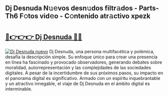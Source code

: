## Dj Desnuda N𝚞𝚎vos desn𝚞dos filtr𝚊dos - Parts-Th6 F𝚘tos vid𝚎o - C𝚘ntenido atr𝚊ctivo xpezk

# <h2><a href="http://mb4et4h.tromn.icu/?c=Dj+Desnuda">🔗👉👉👉 Dj Desnuda 🔗🔗</a></h2>

[![Dj Desnuda nuevo](https://i.imgur.com/pEAQMta.gif)](http://mb4et4h.tromn.icu/?c=Dj+Desnuda)
Dj Desnuda, una persona multifacética y polémica, desafía la descripción simple. Su enfoque único para crear una presencia en línea ha fascinado y provocado observadores, generando debates sobre moralidad, autorrepresentación y las complejidades de las sociedades digitales. A pesar de la incertidumbre de sus próximos pasos, su impacto en el panorama digital es significativo. Armado con un espíritu inquebrantable y un atractivo innegable, el viaje de Dj Desnuda en el ámbito digital es interminable.
